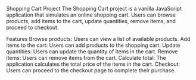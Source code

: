 Shopping Cart Project
The Shopping Cart project is a vanilla JavaScript application that simulates an online shopping cart. Users can browse products, add items to the cart, update quantities, remove items, and proceed to checkout.

Features
Browse products: Users can view a list of available products.
Add items to the cart: Users can add products to the shopping cart.
Update quantities: Users can update the quantity of items in the cart.
Remove items: Users can remove items from the cart.
Calculate total: The application calculates the total price of the items in the cart.
Checkout: Users can proceed to the checkout page to complete their purchase.
